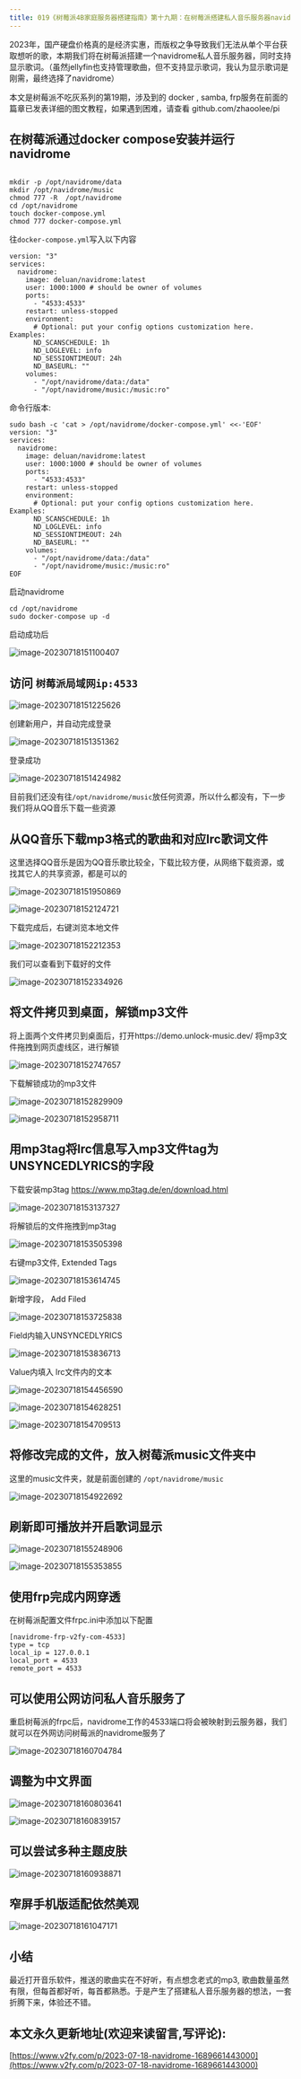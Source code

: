 ```yaml
---
title: 019《树莓派4B家庭服务器搭建指南》第十九期：在树莓派搭建私人音乐服务器navidrome，并支持显示中文歌词
---
```


2023年，国产硬盘价格真的是经济实惠，而版权之争导致我们无法从单个平台获取想听的歌，本期我们将在树莓派搭建一个navidrome私人音乐服务器，同时支持显示歌词。（虽然jellyfin也支持管理歌曲，但不支持显示歌词，我认为显示歌词是刚需，最终选择了navidrome）

本文是树莓派不吃灰系列的第19期，涉及到的 docker , samba, frp服务在前面的篇章已发表详细的图文教程，如果遇到困难，请查看 github.com/zhaoolee/pi

## 在树莓派通过docker compose安装并运行navidrome


```

mkdir -p /opt/navidrome/data
mkdir /opt/navidrome/music
chmod 777 -R  /opt/navidrome
cd /opt/navidrome
touch docker-compose.yml
chmod 777 docker-compose.yml
```

往`docker-compose.yml`写入以下内容
```
version: "3"
services:
  navidrome:
    image: deluan/navidrome:latest
    user: 1000:1000 # should be owner of volumes
    ports:
      - "4533:4533"
    restart: unless-stopped
    environment:
      # Optional: put your config options customization here. Examples:
      ND_SCANSCHEDULE: 1h
      ND_LOGLEVEL: info  
      ND_SESSIONTIMEOUT: 24h
      ND_BASEURL: ""
    volumes:
      - "/opt/navidrome/data:/data"
      - "/opt/navidrome/music:/music:ro"
```

命令行版本:
```
sudo bash -c 'cat > /opt/navidrome/docker-compose.yml' <<-'EOF'
version: "3"
services:
  navidrome:
    image: deluan/navidrome:latest
    user: 1000:1000 # should be owner of volumes
    ports:
      - "4533:4533"
    restart: unless-stopped
    environment:
      # Optional: put your config options customization here. Examples:
      ND_SCANSCHEDULE: 1h
      ND_LOGLEVEL: info  
      ND_SESSIONTIMEOUT: 24h
      ND_BASEURL: ""
    volumes:
      - "/opt/navidrome/data:/data"
      - "/opt/navidrome/music:/music:ro"
EOF
```

启动navidrome
```
cd /opt/navidrome
sudo docker-compose up -d
```

启动成功后

![image-20230718151100407](https://cdn.fangyuanxiaozhan.com/assets/1689664261296xSkCpEAi.png)

## 访问 `树莓派局域网ip:4533`



![image-20230718151225626](https://cdn.fangyuanxiaozhan.com/assets/1689664346395K4Jfa2dH.png)

创建新用户，并自动完成登录

![image-20230718151351362](https://cdn.fangyuanxiaozhan.com/assets/1689664431913Z6hkQpfC.png)



登录成功



![image-20230718151424982](https://cdn.fangyuanxiaozhan.com/assets/1689664465563H45nE2Dw.png)



目前我们还没有往`/opt/navidrome/music`放任何资源，所以什么都没有，下一步我们将从QQ音乐下载一些资源



## 从QQ音乐下载mp3格式的歌曲和对应lrc歌词文件

这里选择QQ音乐是因为QQ音乐歌比较全，下载比较方便，从网络下载资源，或找其它人的共享资源，都是可以的

![image-20230718151950869](https://cdn.fangyuanxiaozhan.com/assets/1689664791347JExkSYRp.png)



![image-20230718152124721](https://cdn.fangyuanxiaozhan.com/assets/1689664885073BQBS80hA.png)



下载完成后，右键浏览本地文件



![image-20230718152212353](https://cdn.fangyuanxiaozhan.com/assets/1689664932744Ztz0Yj3t.png)

我们可以查看到下载好的文件



![image-20230718152334926](https://cdn.fangyuanxiaozhan.com/assets/1689665015377cMwT1xP4.png)



## 将文件拷贝到桌面，解锁mp3文件

将上面两个文件拷贝到桌面后，打开https://demo.unlock-music.dev/ 将mp3文件拖拽到网页虚线区，进行解锁



![image-20230718152747657](https://cdn.fangyuanxiaozhan.com/assets/1689665268130aAh1JCZ7.png)

下载解锁成功的mp3文件

![image-20230718152829909](https://cdn.fangyuanxiaozhan.com/assets/1689665310281c8MK3aSz.png)





![image-20230718152958711](https://cdn.fangyuanxiaozhan.com/assets/1689665399194HKH3EHiS.png)





## 用mp3tag将lrc信息写入mp3文件tag为UNSYNCEDLYRICS的字段



下载安装mp3tag  https://www.mp3tag.de/en/download.html

![image-20230718153137327](https://cdn.fangyuanxiaozhan.com/assets/1689665497704bxAnDMJN.png)





将解锁后的文件拖拽到mp3tag



![image-20230718153505398](https://cdn.fangyuanxiaozhan.com/assets/1689665705816ERer4R0k.png)

右键mp3文件, Extended Tags

![image-20230718153614745](https://cdn.fangyuanxiaozhan.com/assets/1689665775469NHGKhsJJ.png)

新增字段， Add Filed



![image-20230718153725838](https://cdn.fangyuanxiaozhan.com/assets/1689665846385SzNk6K8K.png)

Field内输入UNSYNCEDLYRICS

![image-20230718153836713](https://cdn.fangyuanxiaozhan.com/assets/16896659171708SsGmMNb.png)

Value内填入 lrc文件内的文本

![image-20230718154456590](https://cdn.fangyuanxiaozhan.com/assets/1689666297081MjXSQGAk.png)

![image-20230718154628251](https://cdn.fangyuanxiaozhan.com/assets/1689666388746ByeEP5yp.png)





![image-20230718154709513](https://cdn.fangyuanxiaozhan.com/assets/1689666429873fRdpabAA.png)




## 将修改完成的文件，放入树莓派music文件夹中

这里的music文件夹，就是前面创建的 `/opt/navidrome/music`

![image-20230718154922692](https://cdn.fangyuanxiaozhan.com/assets/1689666881500sXdwzhWr.png)

## 刷新即可播放并开启歌词显示



![image-20230718155248906](https://cdn.fangyuanxiaozhan.com/assets/16896667693237s7nCiwb.png)



![image-20230718155353855](https://cdn.fangyuanxiaozhan.com/assets/1689666834348YH2a0tG4.png)















## 使用frp完成内网穿透



在树莓派配置文件frpc.ini中添加以下配置



```
[navidrome-frp-v2fy-com-4533]
type = tcp
local_ip = 127.0.0.1
local_port = 4533
remote_port = 4533
```



## 可以使用公网访问私人音乐服务了

重启树莓派的frpc后，navidrome工作的4533端口将会被映射到云服务器，我们就可以在外网访问树莓派的navidrome服务了



![image-20230718160704784](https://cdn.fangyuanxiaozhan.com/assets/16896676254810Yfk2Ki7.png)



## 调整为中文界面



![image-20230718160803641](https://cdn.fangyuanxiaozhan.com/assets/1689667684194EXjXKJnP.png)



![image-20230718160839157](https://cdn.fangyuanxiaozhan.com/assets/1689667719659dyDANdDj.png)





## 可以尝试多种主题皮肤



![image-20230718160938871](https://cdn.fangyuanxiaozhan.com/assets/16896677793876MbbyRQN.png)



## 窄屏手机版适配依然美观



![image-20230718161047171](https://cdn.fangyuanxiaozhan.com/assets/16896678477030TDjEmPx.png)





## 小结


最近打开音乐软件，推送的歌曲实在不好听，有点想念老式的mp3, 歌曲数量虽然有限，但每首都好听，每首都熟悉。于是产生了搭建私人音乐服务器的想法，一套折腾下来，体验还不错。




## 本文永久更新地址(欢迎来读留言,写评论):

[https://www.v2fy.com/p/2023-07-18-navidrome-1689661443000](https://www.v2fy.com/p/2023-07-18-navidrome-1689661443000)
